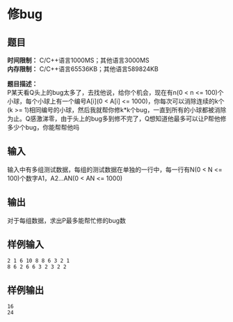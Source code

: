 # 修bug

## 题目
**时间限制：** C/C++语言1000MS；其他语言3000MS  
**内存限制：** C/C++语言65536KB；其他语言589824KB  

**题目描述：**  
P某天看Q头上的bug太多了，去找他说，给你个机会，现在有n(0 < n <= 100)个小球，每个小球上有一个编号A[i](0 < A[i] <= 1000)，你每次可以消除连续的k个(k >= 1)相同编号的小球，然后我就帮你修k*k个bug，一直到所有的小球都被消除为止。Q感激涕零，由于头上的bug多到修不完了，Q想知道他最多可以让P帮他修多少个bug，你能帮帮他吗

## 输入
输入中有多组测试数据，每组的测试数据在单独的一行中，每一行有N(0 < N <= 100)个数字A1，A2...AN(0 < AN <= 1000)

## 输出
对于每组数据，求出P最多能帮忙修的bug数

## 样例输入
```
2 1 6 10 8 8 6 3 2 1
8 6 2 6 6 3 2 3 2 2
```

## 样例输出
```
16
24
```

